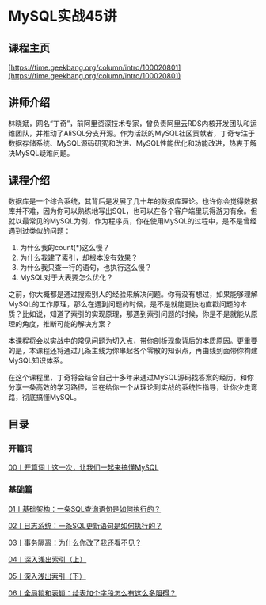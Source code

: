 # MySQL实战45讲

## 课程主页

[https://time.geekbang.org/column/intro/100020801](https://time.geekbang.org/column/intro/100020801)

## 讲师介绍

林晓斌，网名“丁奇”，前阿里资深技术专家，曾负责阿里云RDS内核开发团队和运维团队，并推动了AliSQL分支开源。作为活跃的MySQL社区贡献者，丁奇专注于数据存储系统、MySQL源码研究和改进、MySQL性能优化和功能改进，热衷于解决MySQL疑难问题。

## 课程介绍

数据库是一个综合系统，其背后是发展了几十年的数据库理论。也许你会觉得数据库并不难，因为你可以熟练地写出SQL，也可以在各个客户端里玩得游刃有余。但就以最常见的MySQL为例，作为程序员，你在使用MySQL的过程中，是不是曾经遇到过类似的问题：

1. 为什么我的count(*)这么慢？
2. 为什么我建了索引，却根本没有效果？
3. 为什么我只查一行的语句，也执行这么慢？
4. MySQL对于大表要怎么优化？

之前，你大概都是通过搜索别人的经验来解决问题。你有没有想过，如果能够理解MySQL的工作原理，那么在遇到问题的时候，是不是就能更快地直戳问题的本质？比如说，知道了索引的实现原理，那遇到索引问题的时候，你是不是就能从原理的角度，推断可能的解决方案？

本课程将会以实战中的常见问题为切入点，带你剖析现象背后的本质原因。更重要的是，本课程还将通过几条主线为你串起各个零散的知识点，再由线到面带你构建MySQL知识体系。

在这个课程里，丁奇将会结合自己十多年来通过MySQL源码找答案的经历，和你分享一条高效的学习路径，旨在给你一个从理论到实战的系统性指导，让你少走弯路，彻底搞懂MySQL。

## 目录

### 开篇词

[00丨开篇词丨这一次，让我们一起来搞懂MySQL](/notes/数据库/MySQL/MySQL实战45讲/开篇词/这一次，让我们一起来搞懂MySQL)

### 基础篇

[01丨基础架构：一条SQL查询语句是如何执行的？](/notes/数据库/MySQL/MySQL实战45讲/基础篇/基础架构：一条SQL查询语句是如何执行的？)

[02丨日志系统：一条SQL更新语句是如何执行的？](/notes/数据库/MySQL/MySQL实战45讲/基础篇/日志系统：一条SQL更新语句是如何执行的？)

[03丨事务隔离：为什么你改了我还看不见？](/notes/数据库/MySQL/MySQL实战45讲/基础篇/事务隔离：为什么你改了我还看不见？)

[04丨深入浅出索引（上）](/notes/数据库/MySQL/MySQL实战45讲/基础篇/深入浅出索引（上）)

[05丨深入浅出索引（下）](/notes/数据库/MySQL/MySQL实战45讲/基础篇/深入浅出索引（下）)

[06丨全局锁和表锁：给表加个字段怎么有这么多阻碍？](/notes/数据库/MySQL/MySQL实战45讲/基础篇/全局锁和表锁：给表加个字段怎么有这么多阻碍？)